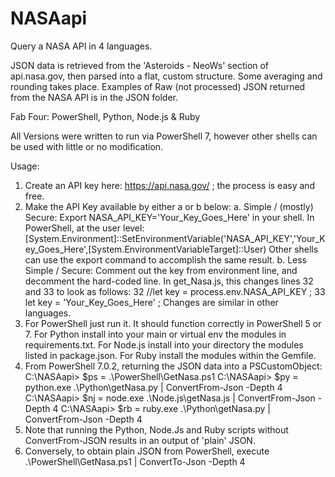# NASAapi
Query a NASA API in 4 languages.

JSON data is retrieved from the 'Asteroids - NeoWs' section of api.nasa.gov, then
parsed into a flat, custom structure.  Some averaging and rounding takes place.
Examples of Raw (not processed) JSON returned from the NASA API is in the JSON folder.

Fab Four:  PowerShell, Python, Node.js & Ruby

All Versions were written to run via PowerShell 7, however other
shells can be used with little or no modification.

Usage:

1.  Create an API key here: https://api.nasa.gov/ ; the process is easy and free.
2.  Make the API Key available by either a or b below:
    a.  Simple / (mostly) Secure:
        Export NASA_API_KEY='Your_Key_Goes_Here' in your shell.
        In PowerShell, at the user level:
        [System.Environment]::SetEnvironmentVariable('NASA_API_KEY','Your_Key_Goes_Here',[System.EnvironmentVariableTarget]::User)
        Other shells can use the export command to accomplish the same result.
    b.  Less Simple / Secure:
        Comment out the key from environment line, and decomment the hard-coded line.
        In get_Nasa.js, this changes lines 32 and 33 to look as follows:
        32  //let key = process.env.NASA_API_KEY ;
        33  let key = 'Your_Key_Goes_Here' ;
        Changes are similar in other languages.
3.  For PowerShell just run it.  It should function correctly in PowerShell 5 or 7.
    For Python install into your main or virtual env the modules in requirements.txt.
    For Node.js install into your directory the modules listed in package.json.
    For Ruby install the modules within the Gemfile.
4.  From PowerShell 7.0.2, returning the JSON data into a PSCustomObject:
    C:\NASAapi> $ps = .\PowerShell\GetNasa.ps1
    C:\NASAapi> $py = python.exe .\Python\getNasa.py | ConvertFrom-Json -Depth 4
    C:\NASAapi> $nj = node.exe .\Node.js\getNasa.js | ConvertFrom-Json -Depth 4
    C:\NASAapi> $rb = ruby.exe .\Python\getNasa.py | ConvertFrom-Json -Depth 4
5.  Note that running the Python, Node.Js and Ruby scripts without ConvertFrom-JSON
    results in an output of 'plain' JSON.
6.  Conversely, to obtain plain JSON from PowerShell, execute
    .\PowerShell\GetNasa.ps1 | ConvertTo-Json -Depth 4


